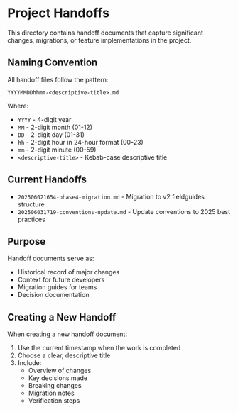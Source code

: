 # Project Handoffs

This directory contains handoff documents that capture significant changes,
migrations, or feature implementations in the project.

## Naming Convention

All handoff files follow the pattern:

```text
YYYYMMDDhhmm-<descriptive-title>.md
```

Where:

- `YYYY` - 4-digit year
- `MM` - 2-digit month (01-12)
- `DD` - 2-digit day (01-31)
- `hh` - 2-digit hour in 24-hour format (00-23)
- `mm` - 2-digit minute (00-59)
- `<descriptive-title>` - Kebab-case descriptive title

## Current Handoffs

- `202506021654-phase4-migration.md` - Migration to v2 fieldguides structure
- `202506031719-conventions-update.md` - Update conventions to 2025 best
  practices

## Purpose

Handoff documents serve as:

- Historical record of major changes
- Context for future developers
- Migration guides for teams
- Decision documentation

## Creating a New Handoff

When creating a new handoff document:

1. Use the current timestamp when the work is completed
2. Choose a clear, descriptive title
3. Include:
   - Overview of changes
   - Key decisions made
   - Breaking changes
   - Migration notes
   - Verification steps
